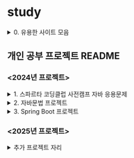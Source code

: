 # study

<details>
<summary> 0. 유용한 사이트 모음 </summary>

### 유용한 사이트 모음
[노마드 코더][nomad]

[Goorm Edu][goorm]

[코딩도장][dojang]

[생활코딩][life]

[Goorm level][g_level]

[Code Tree][tree]

[파이어 베이스 관련][Firebase]

</details>

## 개인 공부 프로젝트 README

### <2024년 프로젝트>

<details>
<summary> 1. 스파르타 코딩클럽 사전캠프 자바 응용문제</summary>
  
#### [스파르타 사전캠프 자바 응용 문제]

- [랜덤 문장 만들기](https://github.com/juyangjin/study/blob/main/2024/24_10_28/randomname/README.md)

- [스파르타 자판기](https://github.com/juyangjin/study/blob/main/2024/24_10_29/vending_machine/README.md)

    - 랜덤 문장 만들기와 스파르타 자판기에 대한 자세한 코드 해설은 [자바 응용문제 풀이](https://velog.io/@wndid2008/TIL-%EC%9E%90%EB%B0%94-%EC%9D%91%EC%9A%A9%EB%AC%B8%EC%A0%9C-%ED%92%80%EC%9D%B4-%EA%B9%83%ED%97%88%EB%B8%8C%EC%99%80-%EC%9D%B8%ED%85%94%EB%A6%AC%EC%A0%9C%EC%9D%B4%EB%A5%BC-%EC%A1%B0%EC%9E%91%ED%95%98%EA%B8%B0)에서도 확인 할 수 있습니다.

- [단어맞추기](https://github.com/juyangjin/study/blob/main/2024/24_11_01/Lv3_list/README.md)
  
</details>

<details>
<summary> 2. 자바문법 프로젝트</summary>
  
#### [자바문법 종합반 프로젝트]

- [레시피 기본ver](https://github.com/juyangjin/study/blob/main/2024/24_11_11/Recipe_week1/README.md)

- [레시피 리스트별 선택ver](https://github.com/juyangjin/study/blob/main/2024/24_11_13/Recipe_week2/README.md)
    - 레시피 코드에 대해서는 너무 기본적인 코드라서 따로 해설은 미작성하고 readme만 작성
- [계산기 추상클래스ver](https://github.com/juyangjin/study/blob/main/2024/24_11_14/Calculator/README.md)

- [계산기 추상+예외처리ver](https://github.com/juyangjin/study/blob/main/2024/24_11_14/Calculator_exception_ver/README.md)

   - 계산기 프로젝트에 관련된 자세한 코드 해설은 [계산기 만들기(예외처리,추상화)](https://velog.io/@wndid2008/TIL-%EA%B3%84%EC%82%B0%EA%B8%B0-%EB%A7%8C%EB%93%A4%EA%B8%B0-2-%EC%98%88%EC%99%B8%EC%B2%98%EB%A6%AC-Error)에서도 확인 할 수 있습니다.

</details>

<details>
<summary> 3. Spring Boot 프로젝트</summary>

#### [Spring 입문 프로젝트]

- [메모장 프로젝트](https://github.com/juyangjin/study/blob/main/2024/24_12_05/memo/README.md)

</details>

### <2025년 프로젝트>

<details>
<summary>추가 프로젝트 자리</summary>

</details> 

####
[nomad]: https://nomadcoders.co/courses
[goorm]: https://edu.goorm.io/
[dojang]: https://dojang.io/
[life]: https://opentutorials.org/course/1
[g_level]: https://level.goorm.io/
[tree]: https://www.codetree.ai/missions/4
[Firebase]: https://blog.wishket.com/%ED%8C%8C%EC%9D%B4%EC%96%B4%EB%B2%A0%EC%9D%B4%EC%8A%A4firebase%EB%9E%80-%EB%AC%B4%EC%97%87%EC%9D%B8%EA%B0%80-%ED%8C%8C%EC%9D%B4%EC%96%B4%EB%B2%A0%EC%9D%B4%EC%8A%A4-%EC%8B%AC%EC%B8%B5-%ED%83%90/
